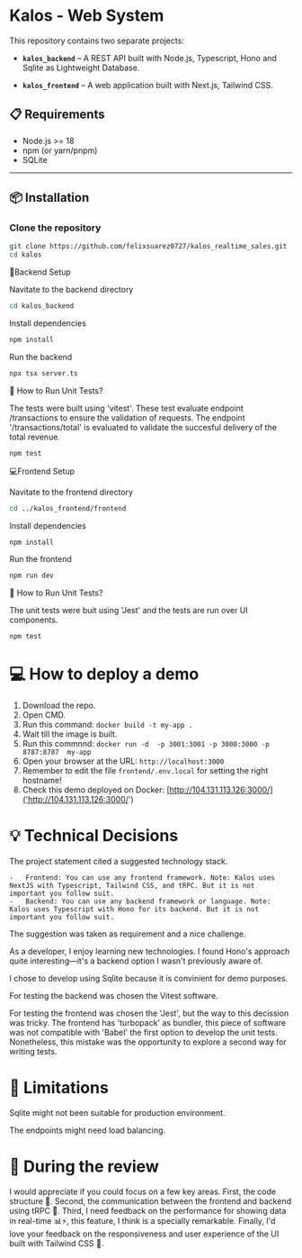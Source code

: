 # Kalos - Web System

This repository contains two separate projects:

- **`kalos_backend`** – A REST API built with Node.js, Typescript, Hono and Sqlite as Lightweight Database.

- **`kalos_frontend`** – A web application built with Next.js, Tailwind CSS.

## 📋 Requirements

- Node.js >= 18
- npm (or yarn/pnpm)
- SQLite

---

## 📦 Installation

### Clone the repository

```bash
git clone https://github.com/felixsuarez0727/kalos_realtime_sales.git
cd kalos
```


🔧Backend Setup


Navitate to the backend directory

```bash
cd kalos_backend
```
Install dependencies

```bash
npm install
```
Run the backend

```bash
npx tsx server.ts 
```

🧪 How to Run Unit Tests?

The tests were built using 'vitest'. These test evaluate endpoint /transactions to ensure the validation of requests.
The endpoint '/transactions/total' is evaluated to validate the succesful delivery of the total revenue.

```bash
npm test
```

💻Frontend Setup


Navitate to the frontend directory

```bash
cd ../kalos_frontend/frontend
```
Install dependencies

```bash
npm install
```
Run the frontend

```bash
npm run dev
```

🧪 How to Run Unit Tests?

The unit tests were buit using 'Jest' and the tests are run over UI components.

```bash
npm test
```

# 💻 How to deploy a demo

1. Download the repo.
2. Open CMD.
3. Run this command: `docker build -t my-app .`
4. Wait till the image is built.
5. Run this commnnd: `docker run -d  -p 3001:3001 -p 3000:3000 -p 8787:8787  my-app`
6. Open your browser at the URL: `http://localhost:3000`
7. Remember to edit the file `frontend/.env.local` for setting the right hostname!
8. Check this demo deployed on Docker: [http://104.131.113.126:3000/]('http://104.131.113.126:3000/')

# 💡 Technical Decisions

The project statement cited a suggested technology stack. 
```
-   Frontend: You can use any frontend framework. Note: Kalos uses NextJS with Typescript, Tailwind CSS, and tRPC. But it is not important you follow suit. 
-   Backend: You can use any backend framework or language. Note: Kalos uses Typescript with Hono for its backend. But it is not important you follow suit.
```
The suggestion was taken as requirement and a nice challenge.

As a developer, I enjoy learning new technologies. I found Hono's approach quite interesting—it's a backend option I wasn't previously aware of.

I chose to develop using Sqlite because it is convinient for demo purposes.

For testing the backend was chosen the Vitest software. 

For testing the frontend was chosen the 'Jest', but the way to this decission was tricky. The frontend has 'turbopack' as bundler, this piece of software was not compatible with 'Babel' the first option to develop the unit tests. Nonetheless, this mistake was the opportunity to explore a second way for writing tests.

# 🚧  Limitations
Sqlite might not been suitable for production environment.

The endpoints might need load balancing.

# 🧠 During the review

I would appreciate if you could focus on a few key areas. First, the code structure 🧠. Second, the communication between the frontend and backend using tRPC 🔁. Third, I need feedback on the performance for showing data in real-time 📊⚡, this feature, I think is a specially remarkable. Finally, I'd love your feedback on the responsiveness and user experience of the UI built with Tailwind CSS 🎨.